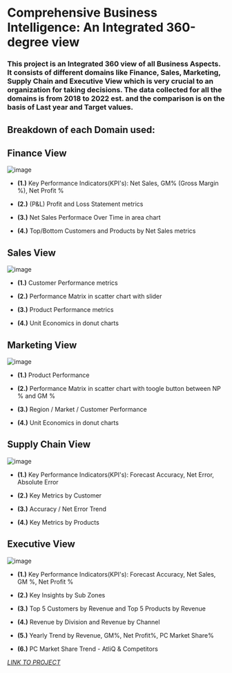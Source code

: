 # **Comprehensive Business Intelligence: An Integrated 360-degree view**

### This project is an Integrated 360 view of all Business Aspects. It consists of different domains like **Finance, Sales, Marketing, Supply Chain and Executive View** which is very crucial to an organization for taking decisions. The data collected for all the domains is from **2018 to 2022 est.** and the comparison is on the basis of **Last year and Target values**.

## Breakdown of each Domain used:

## **Finance View**

![image](https://github.com/Pranav6818/Project360_View/assets/91244021/ba8dacc5-8c06-4e9d-b136-ea933658f7a0)

  - **(1.)** Key Performance Indicators(KPI's): Net Sales, GM% (Gross Margin %), Net Profit %
 
  - **(2.)** (P&L) Profit and Loss Statement metrics
 
  - **(3.)** Net Sales Performace Over Time in area chart 
 
  - **(4.)** Top/Bottom Customers and Products by Net Sales metrics

## **Sales View**

![image](https://github.com/Pranav6818/Project360_View/assets/91244021/d80b5a54-21c5-493e-827e-a1d7f17fab12)

   - **(1.)** Customer Performance metrics

   - **(2.)** Performance Matrix in scatter chart with slider
 
   - **(3.)** Product Performance metrics
 
   - **(4.)** Unit Economics in donut charts    

## **Marketing View**

![image](https://github.com/Pranav6818/Project360_View/assets/91244021/af9daf92-0cd8-4fe0-ae6b-12e60f3a2ec7)

   - **(1.)** Product Performance

   - **(2.)** Performance Matrix in scatter chart with toogle button between NP % and GM %
 
   - **(3.)** Region / Market / Customer Performance
 
   - **(4.)** Unit Economics in donut charts
 
## **Supply Chain View**

![image](https://github.com/Pranav6818/Project360_View/assets/91244021/e55aa541-60eb-45b9-966d-0e1dfbfb19e3)

   - **(1.)** Key Performance Indicators(KPI's): Forecast Accuracy, Net Error, Absolute Error

   - **(2.)** Key Metrics by Customer 
 
   - **(3.)** Accuracy / Net Error Trend
 
   - **(4.)** Key Metrics by Products

## **Executive View**

![image](https://github.com/Pranav6818/Project360_View/assets/91244021/b5fc51ab-f605-4baa-ae36-cf9a6791bc30)

   - **(1.)** Key Performance Indicators(KPI's): Forecast Accuracy, Net Sales, GM %, Net Profit %

   - **(2.)** Key Insights by Sub Zones
 
   - **(3.)** Top 5 Customers by Revenue and Top 5 Products by Revenue
 
   - **(4.)** Revenue by Division and Revenue by Channel

   - **(5.)** Yearly Trend by Revenue, GM%, Net Profit%, PC Market Share%

   - **(6.)** PC Market Share Trend - AtliQ & Competitors


_[LINK TO PROJECT](https://github.com/Pranav6818/Project360_View/blob/main/project%20360.pdf)_

 


    






